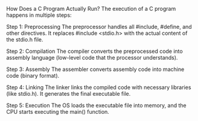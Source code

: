 How Does a C Program Actually Run?
The execution of a C program happens in multiple steps:

Step 1: Preprocessing
The preprocessor handles all #include, #define, and other directives.
It replaces #include <stdio.h> with the actual content of the stdio.h file.

Step 2: Compilation
The compiler converts the preprocessed code into assembly language (low-level code that the processor understands).

Step 3: Assembly
The assembler converts assembly code into machine code (binary format).

Step 4: Linking
The linker links the compiled code with necessary libraries (like stdio.h).
It generates the final executable file.

Step 5: Execution
The OS loads the executable file into memory, and the CPU starts executing the main() function.
